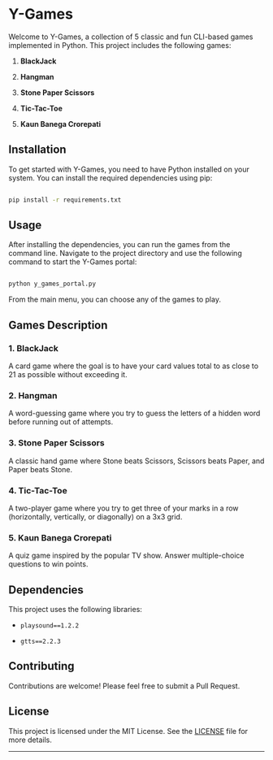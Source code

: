 # Y-Games

Welcome to Y-Games, a collection of 5 classic and fun CLI-based games implemented in Python. This project includes the
following games:

1. **BlackJack**

2. **Hangman**

3. **Stone Paper Scissors**

4. **Tic-Tac-Toe**

5. **Kaun Banega Crorepati**

## Installation

To get started with Y-Games, you need to have Python installed on your system. You can install the required dependencies
using pip:

```sh

pip install -r requirements.txt

```

## Usage

After installing the dependencies, you can run the games from the command line. Navigate to the project directory and
use the following command to start the Y-Games portal:

```sh

python y_games_portal.py

```

From the main menu, you can choose any of the games to play.

## Games Description

### 1. BlackJack

A card game where the goal is to have your card values total to as close to 21 as possible without exceeding it.

### 2. Hangman

A word-guessing game where you try to guess the letters of a hidden word before running out of attempts.

### 3. Stone Paper Scissors

A classic hand game where Stone beats Scissors, Scissors beats Paper, and Paper beats Stone.

### 4. Tic-Tac-Toe

A two-player game where you try to get three of your marks in a row (horizontally, vertically, or diagonally) on a 3x3
grid.

### 5. Kaun Banega Crorepati

A quiz game inspired by the popular TV show. Answer multiple-choice questions to win points.

## Dependencies

This project uses the following libraries:

- `playsound==1.2.2`

- `gtts==2.2.3`

## Contributing

Contributions are welcome! Please feel free to submit a Pull Request.

## License

This project is licensed under the MIT License. See the [LICENSE](LICENSE) file for more details.

---